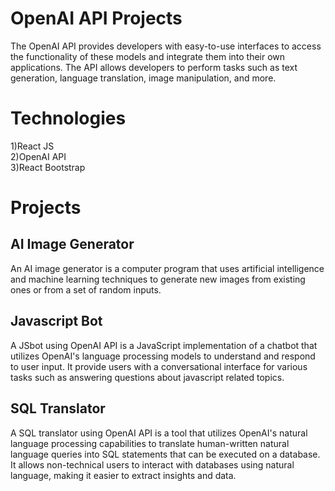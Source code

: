 # OpenAI API Projects
The OpenAI API provides developers with easy-to-use interfaces to access the functionality of these models and integrate them into their own applications. The API allows developers to perform tasks such as text generation, language translation, image manipulation, and more.

# Technologies
1)React JS<br>
2)OpenAI API<br>
3)React Bootstrap

# Projects

## AI Image Generator

An AI image generator is a computer program that uses artificial intelligence and machine learning techniques to generate new images from existing ones or from a set of random inputs. 

## Javascript Bot

A JSbot using OpenAI API is a JavaScript implementation of a chatbot that utilizes OpenAI's language processing models to understand and respond to user input. It provide users with a conversational interface for various tasks such as answering questions about javascript related topics.

## SQL Translator

A SQL translator using OpenAI API is a tool that utilizes OpenAI's natural language processing capabilities to translate human-written natural language queries into SQL statements that can be executed on a database. It allows non-technical users to interact with databases using natural language, making it easier to extract insights and data.
